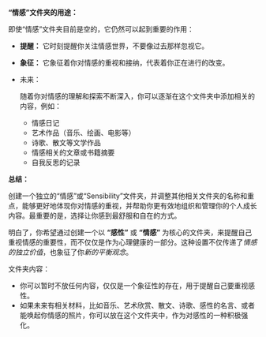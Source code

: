 **“情感”文件夹的用途：**

即使“情感”文件夹目前是空的，它仍然可以起到重要的作用：

- **提醒：** 它时刻提醒你关注情感世界，不要像过去那样忽视它。

- **象征：** 它象征着你对情感的重视和接纳，代表着你正在进行的改变。

- 未来：

   随着你对情感的理解和探索不断深入，你可以逐渐在这个文件夹中添加相关的内容，例如：

  - 情感日记
  - 艺术作品（音乐、绘画、电影等）
  - 诗歌、散文等文学作品
  - 情感相关的文章或书籍摘要
  - 自我反思的记录

**总结：**

创建一个独立的“情感”或“Sensibility”文件夹，并调整其他相关文件夹的名称和重点，能够更好地体现你对情感的重视，并帮助你更有效地组织和管理你的个人成长内容。最重要的是，选择让你感到最舒服和自在的方式。

明白了，你希望通过创建一个以 **“感性”** 或 **“情感”** 为核心的文件夹，来提醒自己重视情感的重要性，而不仅仅是作为心理健康的一部分。这种设置不仅传递了*情感的独立价值*，也象征了你*新的平衡观念*。

文件夹内容：

- 你可以暂时不放任何内容，仅仅是一个象征性的存在，用于提醒自己要重视感性。
- 如果未来有相关材料，比如音乐、艺术欣赏、散文、诗歌、感性的名言、或者能唤起你情感的照片，你可以放在这个文件夹中，作为对感性的一种积极强化。
